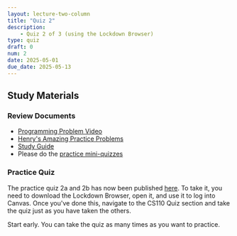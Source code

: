```yaml
---
layout: lecture-two-column
title: "Quiz 2"
description:
    - Quiz 2 of 3 (using the Lockdown Browser)
type: quiz
draft: 0
num: 2
date: 2025-05-01
due_date: 2025-05-13
---
```


<!--
## QUIZ 2 LINK NOW POSTED
Please go to Canvas to access the quiz 2.
-->

## Study Materials

### Review Documents
* <a href="https://users.cs.northwestern.edu/~mas384/cs110/quiz2">Programming Problem Video</a>
* <a href="assets/readings/quiz2_review.pdf">Henry's Amazing Practice Problems</a>
* <a href="https://docs.google.com/document/d/14QOlTCOFKq3ymtfCoq6uCbp_Z9pp_yDCNbROnF23xf0/edit?usp=sharing" target="_blank">Study Guide</a>
* Please do the <a href="https://canvas.northwestern.edu/courses/230643/quizzes" target="_blank">practice mini-quizzes</a>

### Practice Quiz
The practice quiz 2a and 2b has now been published <a href="https://canvas.northwestern.edu/courses/230643/quizzes" target="_blank">here</a>. To take it, you need to download the Lockdown Browser, open it, and use it to log into Canvas. Once you've done this, navigate to the CS110 Quiz section and take the quiz just as you have taken the others.

Start early. You can take the quiz as many times as you want to practice.

<!---
### How to Take The Actual Quiz


1.  Tuesday 5/09/2022 at 9:30am CST, during regularly scheduled class time.
-->
